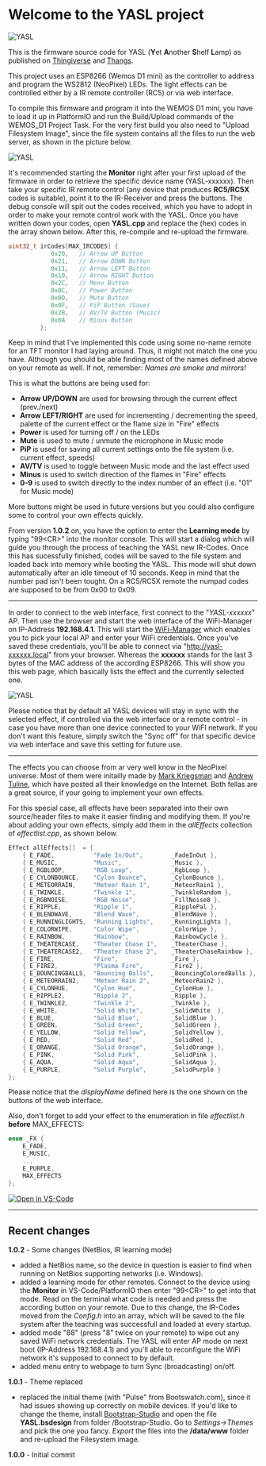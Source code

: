 
# Welcome to the YASL project

![YASL](images/YASL1.png)

This is the firmware source code for YASL (**Y**et **A**nother **S**helf **L**amp) as published on [Thingiverse](https://www.thingiverse.com/thing:5135874) and [Thangs](https://thangs.com/technik.gegg).

This project uses an ESP8266 (Wemos D1 mini) as the controller to address and program the WS2812 (NeoPixel) LEDs. The light effects can be controlled either by a IR remote controller (RC5) or via web interface.

To compile this firmware and program it into the WEMOS D1 mini, you have to load it up in PlatformIO and run the Build/Upload commands of the WEMOS_D1 Project Task.
For the very first build you also need to "Upload Filesystem Image", since the file system contains all the files to run the web server, as shown in the picture below.

![YASL](images/Upload.jpg)

It's recommended starting the **Monitor** right after your first upload of the firmware in order to retrieve the specific device name (YASL-xxxxxx).
Then take your specific IR remote control (any device that produces **RC5/RC5X** codes is suitable), point it to the IR-Receiver and press the buttons. The debug console will spit out the codes received, which you have to adopt in order to make your remote control work with the YASL.
Once you have written down your codes, open **YASL.cpp** and replace the (hex) codes in the array shown below. After this, re-compile and re-upload the firmware.

```C
uint32_t irCodes[MAX_IRCODES] {
            0x20,   // Arrow UP Button
            0x21,   // Arrow DOWN Button
            0x11,   // Arrow LEFT Button
            0x10,   // Arrow RIGHT Button
            0x2C,   // Menu Button
            0x0C,   // Power Button
            0x0D,   // Mute Button 
            0x0F,   // PiP Button (Save)
            0x2B,   // AV/TV Button (Music)
            0x0A    // Minus Button
         };
```

Keep in mind that I've implemented this code using some no-name remote for an TFT monitor I had laying around. Thus, it might not match the one you have. Although you should be able finding most of the names defined above on your remote as well. If not, remember: *Names are smoke and mirrors!*

This is what the buttons are being used for:

- **Arrow UP/DOWN** are used for browsing through the current effect (prev./next)
- **Arrow LEFT/RIGHT** are used for incrementing / decrementing the speed, palette of the current effect or the flame size in "Fire" effects
- **Power** is used for turning off / on the LEDs
- **Mute** is used to mute / unmute the microphone in Music mode
- **PiP** is used for saving all current settings onto the file system (i.e. current effect, speeds)
- **AV/TV** is used to toggle between Music mode and the last effect used
- **Minus** is used to switch direction of the flames in "Fire" effects
- **0-9** is used to switch directly to the index number of an effect (i.e. "01" for Music mode)

More buttons might be used in future versions but you could also configure some to control your own effects quickly.

From version **1.0.2** on, you have the option to enter the **Learning mode** by typing "99\<CR\>" into the monitor console. This will start a dialog which will guide you through the process of teaching the YASL new IR-Codes. Once this has sucessfully finished, codes will be saved to the file system and loaded back into memory while booting the YASL.
This mode will shut down automatically after an idle timeout of 10 seconds.
Keep in mind that the number pad isn't been tought. On a RC5/RC5X remote the numpad codes are supposed to be from 0x00 to 0x09.

---

In order to connect to the web interface, first connect to the "*YASL-xxxxxx*" AP. Then use the browser and start the web interface of the WiFi-Manager on IP-Address **192.168.4.1**.
This will start the [WiFi-Manager](https://github.com/tzapu/WiFiManager.git) which enables you to pick your local AP and enter your WiFi credentials. Once you've saved these credentials, you'll be able to connect via "http://yasl-xxxxxx.local" from your browser. Whereas the **xxxxxx** stands for the last 3 bytes of the MAC address of the according ESP8266. This will show you this web page, which basically lists the effect and the currently selected one.

![YASL](images/WebInterface.jpg)

Please notice that by default all YASL devices will stay in sync with the selected effect, if controlled via the web interface or a remote control - in case you have more than one device connected to your WiFI network.
If you don't want this feature, simply switch the "Sync off" for that specific device via web interface and save this setting for future use.

---

The effects you can choose from ar very well know in the NeoPixel universe. Most of them were initailly made by [Mark Kriegsman](https://github.com/kriegsman) and [Andrew Tuline](https://tuline.com), which have posted all their knowledge on the Internet.
Both fellas are a great source, if your going to implement your own effects.

For this special case, all effects have been separated into their own source/header files to make it easier finding and modifying them.
If you're about adding your own effects, simply add them in the *allEffects* collection of *effectlist.cpp*, as shown below.

```C
Effect allEffects[]  = {
    { E_FADE,           "Fade In/Out",        _FadeInOut },
    { E_MUSIC,          "Music",              _Music },
    { E_RGBLOOP,        "RGB Loop",           _RgbLoop },
    { E_CYLONBOUNCE,    "Cylon Bounce",       _CylonBounce },
    { E_METEORRAIN,     "Meteor Rain 1",      _MeteorRain1 },
    { E_TWINKLE,        "Twinkle 1",          _TwinkleRandom },
    { E_RGBNOISE,       "RGB Noise",          _FillNoise8 },
    { E_RIPPLE,         "Ripple 1",           _RipplePal },
    { E_BLENDWAVE,      "Blend Wave",         _BlendWave },
    { E_RUNNINGLIGHTS,  "Running Lights",     _RunningLights },
    { E_COLORWIPE,      "Color Wipe",         _ColorWipe },
    { E_RAINBOW,        "Rainbow",            _RainbowCycle },
    { E_THEATERCASE,    "Theater Chase 1",    _TheaterChase },
    { E_THEATERCASE2,   "Theater Chase 2",    _TheaterChaseRainbow },
    { E_FIRE,           "Fire",               _Fire },
    { E_FIRE2,          "Plasma Fire",        _Fire2 },
    { E_BOUNCINGBALLS,  "Bouncing Balls",     _BouncingColoredBalls },
    { E_METEORRAIN2,    "Meteor Rain 2",      _MeteorRain2 },
    { E_CYLONHUE,       "Cylon Hue",          _CylonHue },
    { E_RIPPLE2,        "Ripple 2",           _Ripple },
    { E_TWINKLE2,       "Twinkle 2",          _Twinkle },
    { E_WHITE,          "Solid White",        _SolidWhite  },
    { E_BLUE,           "Solid Blue",         _SolidBlue },
    { E_GREEN,          "Solid Green",        _SolidGreen },
    { E_YELLOW,         "Solid Yellow",       _SolidYellow },
    { E_RED,            "Solid Red",          _SolidRed },
    { E_ORANGE,         "Solid Orange",       _SolidOrange },
    { E_PINK,           "Solid Pink",         _SolidPink },
    { E_AQUA,           "Solid Aqua",         _SolidAqua },
    { E_PURPLE,         "Solid Purple",       _SolidPurple }
};
```

Please notice that the *displayName* defined here is the one shown on the buttons of the web interface.

Also, don't forget to add your effect to the enumeration in file *effectlist.h* **before** MAX_EFFECTS:

```C
enum _FX {
    E_FADE,
    E_MUSIC,
    ...
    E_PURPLE,
    MAX_EFFECTS
};

```

[![Open in VS-Code](https://open.vscode.dev/badges/open-in-vscode.svg)](https://open.vscode.dev/technik-gegg/YASL/master)

---

## Recent changes

**1.0.2** - Some changes (NetBios, IR learning mode)

- added a NetBios name, so the device in question is easier to find when running on NetBios supporting networks (i.e. Windows).
- added a learning mode for other remotes. Connect to the device using the **Monitor** in VS-Code/PlatformIO then enter "99\<CR\>" to get into that mode. Read on the terminal what code is needed and press the according button on your remote.
Due to this change, the IR-Codes moved from the *Config.h* into an array, which will be saved to the file system after the teaching was successfull and loaded at every startup.
- added mode "88" (press "8" twice on your remote) to wipe out any saved WiFi network credentials. The YASL will enter AP mode on next boot (IP-Address 192.168.4.1) and you'll able to reconfigure the WiFi network it's supposed to connect to by default.
- added menu entry to webpage to turn Sync (broadcasting) on/off.

**1.0.1** - Theme replaced

- replaced the initial theme (with "Pulse" from Bootswatch.com), since it had issues showing up correctly on mobile devices. If you'd like to change the theme, install [Bootstrap-Studio](https://bootstrapstudio.io/) and open the file **YASL.bsdesign** from folder /Bootstrap-Studio. Go to *Settings->Themes* and pick the one you fancy. *Export* the files into the **/data/www** folder and re-upload the Filesystem image.

**1.0.0** - Initial commit
